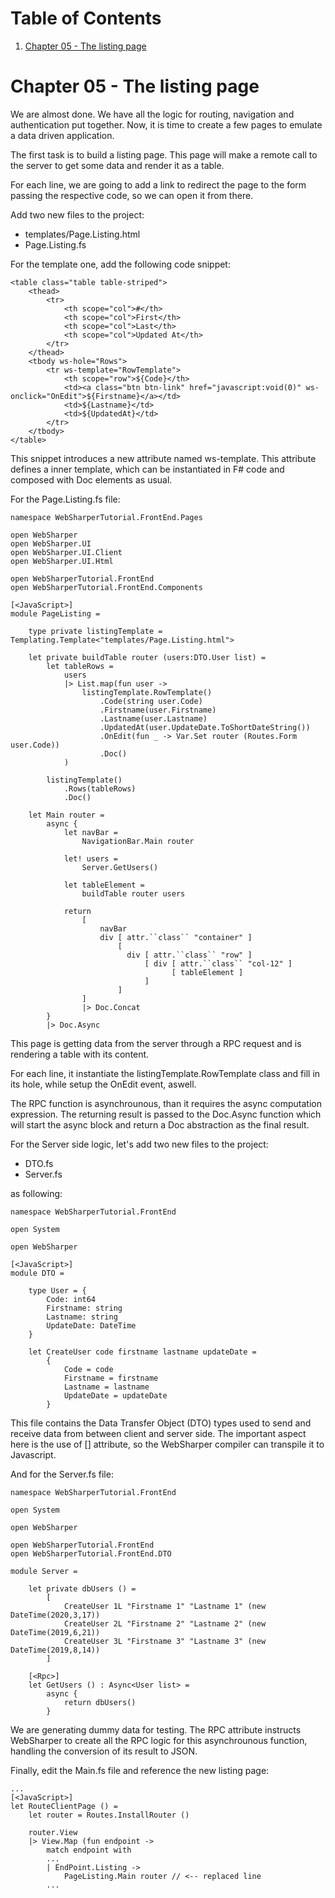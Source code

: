 
# Table of Contents

1.  [Chapter 05 - The listing page](#orgde429e2)


<a id="orgde429e2"></a>

# Chapter 05 - The listing page

We are almost done. We have all the logic for routing, navigation and
authentication put together. Now, it is time to create a few pages to emulate a
data driven application.

The first task is to build a listing page. This page will make a remote call to
the server to get some data and render it as a table.

For each line, we are going to add a link to redirect the page to the form
passing the respective code, so we can open it from there.

Add two new files to the project:

-   templates/Page.Listing.html
-   Page.Listing.fs

For the template one, add the following code snippet:

    <table class="table table-striped">
        <thead>
            <tr>
                <th scope="col">#</th>
                <th scope="col">First</th>
                <th scope="col">Last</th>
                <th scope="col">Updated At</th>
            </tr>
        </thead>
        <tbody ws-hole="Rows">
            <tr ws-template="RowTemplate">
                <th scope="row">${Code}</th>
                <td><a class="btn btn-link" href="javascript:void(0)" ws-onclick="OnEdit">${Firstname}</a></td>
                <td>${Lastname}</td>
                <td>${UpdatedAt}</td>
            </tr>
        </tbody>
    </table>

This snippet introduces a new attribute named ws-template. This attribute
defines a inner template, which can be instantiated in F# code and composed with
Doc elements as usual.

For the Page.Listing.fs file:

    namespace WebSharperTutorial.FrontEnd.Pages
    
    open WebSharper
    open WebSharper.UI
    open WebSharper.UI.Client
    open WebSharper.UI.Html
    
    open WebSharperTutorial.FrontEnd
    open WebSharperTutorial.FrontEnd.Components
    
    [<JavaScript>]
    module PageListing =
    
        type private listingTemplate = Templating.Template<"templates/Page.Listing.html">
    
        let private buildTable router (users:DTO.User list) =
            let tableRows =
                users
                |> List.map(fun user ->
                    listingTemplate.RowTemplate()
                        .Code(string user.Code)
                        .Firstname(user.Firstname)
                        .Lastname(user.Lastname)
                        .UpdatedAt(user.UpdateDate.ToShortDateString())
                        .OnEdit(fun _ -> Var.Set router (Routes.Form user.Code))
                        .Doc()
                )
    
            listingTemplate()
                .Rows(tableRows)
                .Doc()
    
        let Main router =
            async {
                let navBar =
                    NavigationBar.Main router
    
                let! users =
                    Server.GetUsers()
    
                let tableElement =
                    buildTable router users
    
                return
                    [
                        navBar
                        div [ attr.``class`` "container" ]
                            [
                              div [ attr.``class`` "row" ]
                                  [ div [ attr.``class`` "col-12" ]
                                        [ tableElement ]
                                  ]
                            ]
                    ]
                    |> Doc.Concat
            }
            |> Doc.Async

This page is getting data from the server through a RPC request and is rendering
a table with its content.

For each line, it instantiate the listingTemplate.RowTemplate class and fill in
its hole, while setup the OnEdit event, aswell.

The RPC function is asynchrounous, than it requires the async computation
expression. The returning result is passed to the Doc.Async function which will
start the async block and return a Doc abstraction as the final result.

For the Server side logic, let's add two new files to the project:

-   DTO.fs
-   Server.fs

as following:

    namespace WebSharperTutorial.FrontEnd
    
    open System
    
    open WebSharper
    
    [<JavaScript>]
    module DTO =
    
        type User = {
            Code: int64
            Firstname: string
            Lastname: string
            UpdateDate: DateTime
        }
    
        let CreateUser code firstname lastname updateDate =
            {
                Code = code
                Firstname = firstname
                Lastname = lastname
                UpdateDate = updateDate
            }

This file contains the Data Transfer Object (DTO) types used to send and receive
data from between client and server side. The important aspect here is the
use of [<JavaScript>] attribute, so the WebSharper compiler can transpile it to
Javascript.

And for the Server.fs file:

    namespace WebSharperTutorial.FrontEnd
    
    open System
    
    open WebSharper
    
    open WebSharperTutorial.FrontEnd
    open WebSharperTutorial.FrontEnd.DTO
    
    module Server =
    
        let private dbUsers () =
            [
                CreateUser 1L "Firstname 1" "Lastname 1" (new DateTime(2020,3,17))
                CreateUser 2L "Firstname 2" "Lastname 2" (new DateTime(2019,6,21))
                CreateUser 3L "Firstname 3" "Lastname 3" (new DateTime(2019,8,14))
            ]
    
        [<Rpc>]
        let GetUsers () : Async<User list> =
            async {
                return dbUsers()
            }

We are generating dummy data for testing. The RPC attribute instructs
WebSharper to create all the RPC logic for this asynchrounous function, handling
the conversion of its result to JSON.

Finally, edit the Main.fs file and reference the new listing page:

    ...
    [<JavaScript>]
    let RouteClientPage () =
        let router = Routes.InstallRouter ()
    
        router.View
        |> View.Map (fun endpoint ->
            match endpoint with
            ...
            | EndPoint.Listing ->
                PageListing.Main router // <-- replaced line
            ...

